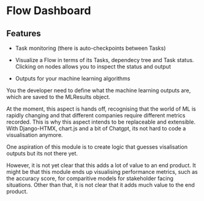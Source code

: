 # Flow Dashboard

## Features

- Task monitoring (there is auto-checkpoints between Tasks)
- Visualize a Flow in terms of its Tasks, dependecy tree and Task status. Clicking on nodes allows you to inspect the status and output

- Outputs for your machine learning algorithms

You the developer need to define what the machine learning outputs are, which are saved to the MLResults object.

At the moment, this aspect is hands off, recognising that the world of ML is rapidly changing and that different companies require different metrics recorded. This is why this aspect intends to be replaceable and extensible. With Django-HTMX, chart.js and a bit of Chatgpt, its not hard to code a visualisation anymore.

One aspiration of this module is to create logic that guesses visalisation outputs but its not there yet.

However, it is not yet clear that this adds a lot of value to an end product.
It might be that this module ends up visualising performance metrics, such as the accuracy score, for comparitive models for stakeholder facing situations. Other than that, it is not clear that it adds much value to the end product.